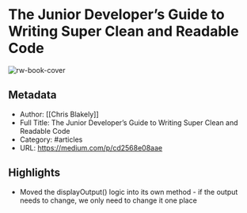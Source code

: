 # The Junior Developer’s Guide to Writing Super Clean and Readable Code

![rw-book-cover](https://readwise-assets.s3.amazonaws.com/static/images/article1.be68295a7e40.png)

## Metadata
- Author: [[Chris Blakely]]
- Full Title: The Junior Developer’s Guide to Writing Super Clean and Readable Code
- Category: #articles
- URL: https://medium.com/p/cd2568e08aae

## Highlights
- Moved the displayOutput() logic into its own method - if the output needs to change, we only need to change it one place
